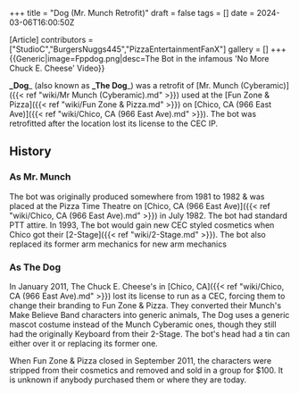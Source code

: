 +++
title = "Dog (Mr. Munch Retrofit)"
draft = false
tags = []
date = 2024-03-06T16:00:50Z

[Article]
contributors = ["StudioC","BurgersNuggs445","PizzaEntertainmentFanX"]
gallery = []
+++
{{Generic|image=Fppdog.png|desc=The Bot in the infamous 'No More Chuck E. Cheese' Video}}

**_Dog**_ (also known as **_The Dog**_) was a retrofit of [Mr. Munch (Cyberamic)]({{< ref "wiki/Mr Munch (Cyberamic).md" >}}) used at the [Fun Zone & Pizza]({{< ref "wiki/Fun Zone & Pizza.md" >}}) on [Chico, CA (966 East Ave)]({{< ref "wiki/Chico, CA (966 East Ave).md" >}}). The bot was retrofitted after the location lost its license to the CEC IP. 

## History ##

### As Mr. Munch ###
The bot was originally produced somewhere from 1981 to 1982 & was placed at the Pizza Time Theatre on [Chico, CA (966 East Ave)]({{< ref "wiki/Chico, CA (966 East Ave).md" >}}) in July 1982. The bot had standard PTT attire. In 1993, The bot would gain new CEC styled cosmetics when Chico got their [2-Stage]({{< ref "wiki/2-Stage.md" >}}). The bot also replaced its former arm mechanics for new arm mechanics

### As The Dog ###
In January 2011, The Chuck E. Cheese's in [Chico, CA]({{< ref "wiki/Chico, CA (966 East Ave).md" >}}) lost its license to run as a CEC, forcing them to change their branding to Fun Zone & Pizza. They converted their Munch's Make Believe Band characters into generic animals, The Dog uses a generic mascot costume instead of the Munch Cyberamic ones, though they still had the originally Keyboard from their 2-Stage. The bot's head had a tin can either over it or replacing its former one.

When Fun Zone & Pizza closed in September 2011, the characters were stripped from their cosmetics and removed and sold in a group for $100. It is unknown if anybody purchased them or where they are today.